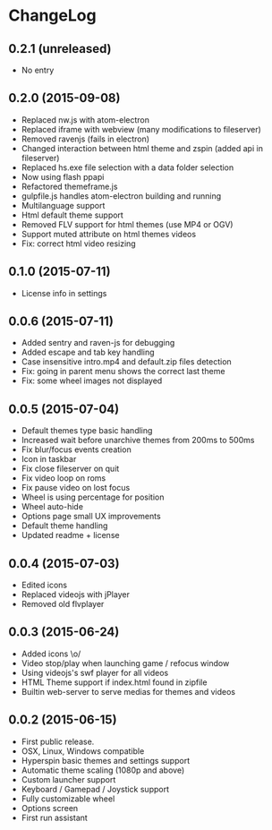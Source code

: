 ChangeLog
=========

0.2.1 (unreleased)
------------------

* No entry

0.2.0 (2015-09-08)
------------------

* Replaced nw.js with atom-electron
* Replaced iframe with webview (many modifications to fileserver)
* Removed ravenjs (fails in electron)
* Changed interaction between html theme and zspin (added api in fileserver)
* Replaced hs.exe file selection with a data folder selection
* Now using flash ppapi
* Refactored themeframe.js
* gulpfile.js handles atom-electron building and running
* Multilanguage support
* Html default theme support
* Removed FLV support for html themes (use MP4 or OGV)
* Support muted attribute on html themes videos
* Fix: correct html video resizing

0.1.0 (2015-07-11)
------------------

* License info in settings

0.0.6 (2015-07-11)
------------------

* Added sentry and raven-js for debugging
* Added escape and tab key handling
* Case insensitive intro.mp4 and default.zip files detection
* Fix: going in parent menu shows the correct last theme
* Fix: some wheel images not displayed

0.0.5 (2015-07-04)
------------------

* Default themes type basic handling
* Increased wait before unarchive themes from 200ms to 500ms
* Fix blur/focus events creation
* Icon in taskbar
* Fix close fileserver on quit
* Fix video loop on roms
* Fix pause video on lost focus
* Wheel is using percentage for position
* Wheel auto-hide
* Options page small UX improvements
* Default theme handling
* Updated readme + license

0.0.4 (2015-07-03)
------------------

* Edited icons
* Replaced videojs with jPlayer
* Removed old flvplayer

0.0.3 (2015-06-24)
------------------

* Added icons \o/
* Video stop/play when launching game / refocus window
* Using videojs's swf player for all videos
* HTML Theme support if index.html found in zipfile
* Builtin web-server to serve medias for themes and videos

0.0.2 (2015-06-15)
------------------

* First public release.
* OSX, Linux, Windows compatible
* Hyperspin basic themes and settings support
* Automatic theme scaling (1080p and above)
* Custom launcher support
* Keyboard / Gamepad / Joystick support
* Fully customizable wheel
* Options screen
* First run assistant
